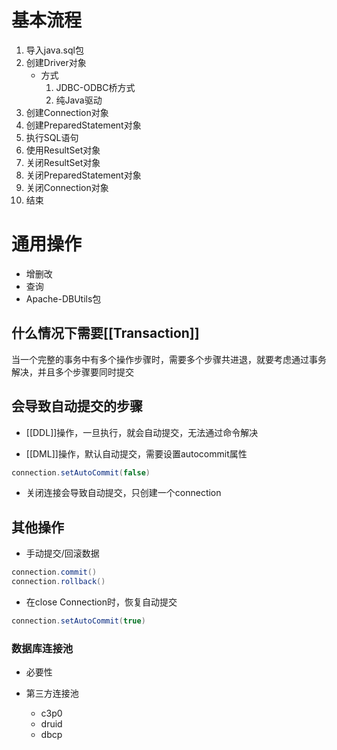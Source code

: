 
# 基本流程

1. 导入java.sql包
2. 创建Driver对象
	- 方式
		1. JDBC-ODBC桥方式
		2. 纯Java驱动
3. 创建Connection对象
4. 创建PreparedStatement对象
5. 执行SQL语句
6. 使用ResultSet对象
7. 关闭ResultSet对象
8. 关闭PreparedStatement对象
9. 关闭Connection对象
10. 结束

# 通用操作

- 增删改
- 查询
- Apache-DBUtils包

## 什么情况下需要[[Transaction]]

当一个完整的事务中有多个操作步骤时，需要多个步骤共进退，就要考虑通过事务解决，并且多个步骤要同时提交

## 会导致自动提交的步骤

- [[DDL]]操作，一旦执行，就会自动提交，无法通过命令解决

- [[DML]]操作，默认自动提交，需要设置autocommit属性

```Java
connection.setAutoCommit(false)
```

- 关闭连接会导致自动提交，只创建一个connection

## 其他操作

- 手动提交/回滚数据

``` Java
connection.commit()
connection.rollback()
```

 - 在close Connection时，恢复自动提交
 
```Java
connection.setAutoCommit(true)
```

### 数据库连接池

- 必要性
- 第三方连接池

	- c3p0
	- druid
	- dbcp
